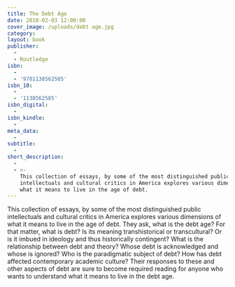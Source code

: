 ```yaml
---
title: The Debt Age
date: 2018-02-03 12:00:00
cover_image: /uploads/debt age.jpg
category:
layout: book
publisher:
  -
  - Routledge
isbn:
  -
  - '9781138562585'
isbn_10:
  -
  - '1138562585'
isbn_digital:
  -
isbn_kindle:
  -
meta_data:
  -
subtitle:
  -
short_description:
  -
  - >-
    This collection of essays, by some of the most distinguished public
    intellectuals and cultural critics in America explores various dimensions of
    what it means to live in the age of debt.
---
```


This collection of essays, by some of the most distinguished public intellectuals and cultural critics in America explores various dimensions of what it means to live in the age of debt. They ask, what is the debt age? For that matter, what is debt? Is its meaning transhistorical or transcultural? Or is it imbued in ideology and thus historically contingent? What is the relationship between debt and theory? Whose debt is acknowledged and whose is ignored? Who is the paradigmatic subject of debt? How has debt affected contemporary academic culture? Their responses to these and other aspects of debt are sure to become required reading for anyone who wants to understand what it means to live in the debt age.